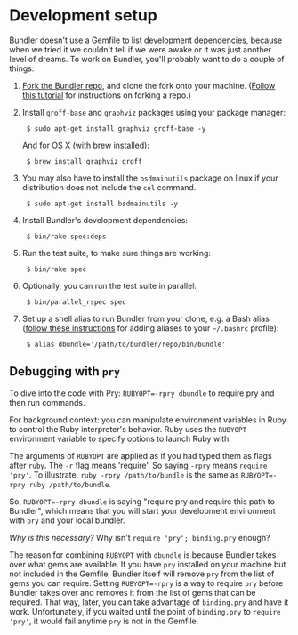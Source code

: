 # Development setup

Bundler doesn't use a Gemfile to list development dependencies, because when we tried it we couldn't tell if we were awake or it was just another level of dreams. To work on Bundler, you'll probably want to do a couple of things:

1. [Fork the Bundler repo](https://github.com/bundler/bundler), and clone the fork onto your machine. ([Follow this tutorial](https://help.github.com/articles/fork-a-repo/) for instructions on forking a repo.)

2. Install `groff-base` and `graphviz` packages using your package manager:

        $ sudo apt-get install graphviz groff-base -y

    And for OS X (with brew installed):

        $ brew install graphviz groff

3. You may also have to install the `bsdmainutils` package on linux if your distribution does not include the `col` command.

        $ sudo apt-get install bsdmainutils -y

4. Install Bundler's development dependencies:

        $ bin/rake spec:deps

5. Run the test suite, to make sure things are working:

        $ bin/rake spec

6. Optionally, you can run the test suite in parallel:

        $ bin/parallel_rspec spec

7. Set up a shell alias to run Bundler from your clone, e.g. a Bash alias ([follow these instructions](https://www.moncefbelyamani.com/create-aliases-in-bash-profile-to-assign-shortcuts-for-common-terminal-commands/) for adding aliases to your `~/.bashrc` profile):

        $ alias dbundle='/path/to/bundler/repo/bin/bundle'

## Debugging with `pry`

To dive into the code with Pry: `RUBYOPT=-rpry dbundle` to require pry and then run commands.

For background context: you can manipulate environment variables in Ruby to control the Ruby interpreter's behavior. Ruby uses the `RUBYOPT` environment variable to specify options to launch Ruby with.

The arguments of `RUBYOPT` are applied as if you had typed them as flags after `ruby`. The `-r` flag means 'require'. So saying `-rpry` means `require 'pry'`. To illustrate, `ruby -rpry /path/to/bundle` is the same as `RUBYOPT=-rpry ruby /path/to/bundle`.

So, `RUBYOPT=-rpry dbundle` is saying "require pry and require this path to Bundler", which means that you will start your development environment with `pry` and your local bundler.

_Why is this necessary?_ Why isn't `require 'pry'; binding.pry` enough?

The reason for combining `RUBYOPT` with `dbundle` is because Bundler takes over what gems are available. If you have `pry` installed on your machine but not included in the Gemfile, Bundler itself will remove `pry` from the list of gems you can require. Setting `RUBYOPT=-rpry` is a way to require `pry` before Bundler takes over and removes it from the list of gems that can be required. That way, later, you can take advantage of `binding.pry` and have it work.
Unfortunately, if you waited until the point of `binding.pry` to `require 'pry'`, it would fail anytime `pry` is not in the Gemfile.
